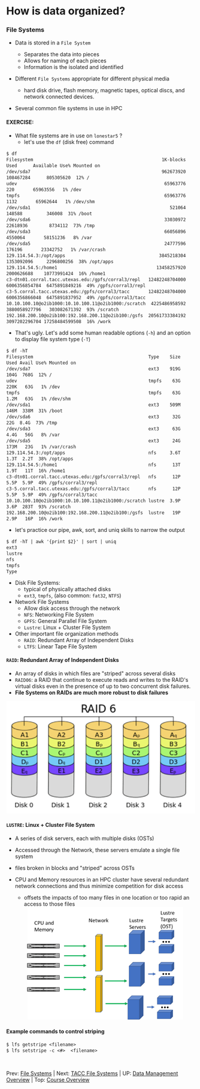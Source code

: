 # How is data organized?

### File Systems

* Data is stored in a `File System`
  + Separates the data into pieces
  + Allows for naming of each pieces
  + Information is the isolated and identified


* Different `File Systems` appropriate for different physical media
  + hard disk drive, flash memory, magnetic tapes, optical discs, and network connected devices.
* Several common file systems in use in HPC

#### EXERCISE:
* What file systems are in use on `lonestar5` ?
  + let's use the `df` (disk free) command

```
$ df
Filesystem                                                1K-blocks          Used      Available Use% Mounted on
/dev/sda7                                                 962673920     108467284      805305620  12% /
udev                                                       65963776           220       65963556   1% /dev
tmpfs                                                      65963776          1132       65962644   1% /dev/shm
/dev/sda1                                                    521064        148588         346008  31% /boot
/dev/sda6                                                  33030972      22618936        8734112  73% /tmp
/dev/sda3                                                  66056896       4550064       58151236   8% /var
/dev/sda5                                                  24777596        176196       23342752   1% /var/crash
129.114.54.3:/opt/apps                                   3845218304    1353092096     2296800256  38% /opt/apps
129.114.54.5:/home1                                     13458257920    2000626688    10773991424  16% /home1
c3-dtn01.corral.tacc.utexas.edu:/gpfs/corral3/repl   12482248704000 6006356854784  6475891849216  49% /gpfs/corral3/repl
c3-5.corral.tacc.utexas.edu:/gpfs/corral3/tacc       12482248704000 6006356866048  6475891837952  49% /gpfs/corral3/tacc
10.10.100.10@o2ib1000:10.10.100.11@o2ib1000:/scratch  4225486958592 3880058927796   303082671392  93% /scratch
192.168.200.10@o2ib100:192.168.200.11@o2ib100:/gsfs  20561733384192 3097202296704 17258484599508  16% /work
```

* That's ugly. Let's add some human readable options (`-h`) and an option to display file system type (`-T`)


```
$ df -hT
Filesystem                                           Type    Size  Used Avail Use% Mounted on
/dev/sda7                                            ext3    919G  104G  768G  12% /
udev                                                 tmpfs    63G  220K   63G   1% /dev
tmpfs                                                tmpfs    63G  1.2M   63G   1% /dev/shm
/dev/sda1                                            ext3    509M  146M  338M  31% /boot
/dev/sda6                                            ext3     32G   22G  8.4G  73% /tmp
/dev/sda3                                            ext3     63G  4.4G   56G   8% /var
/dev/sda5                                            ext3     24G  173M   23G   1% /var/crash
129.114.54.3:/opt/apps                               nfs     3.6T  1.3T  2.2T  38% /opt/apps
129.114.54.5:/home1                                  nfs      13T  1.9T   11T  16% /home1
c3-dtn01.corral.tacc.utexas.edu:/gpfs/corral3/repl   nfs      12P  5.5P  5.9P  49% /gpfs/corral3/repl
c3-5.corral.tacc.utexas.edu:/gpfs/corral3/tacc       nfs      12P  5.5P  5.9P  49% /gpfs/corral3/tacc
10.10.100.10@o2ib1000:10.10.100.11@o2ib1000:/scratch lustre  3.9P  3.6P  283T  93% /scratch
192.168.200.10@o2ib100:192.168.200.11@o2ib100:/gsfs  lustre   19P  2.9P   16P  16% /work
```

* let's practice our pipe, awk, sort, and uniq skills to narrow the output

```
$ df -hT | awk '{print $2}' | sort | uniq
ext3
lustre
nfs
tmpfs
Type
```

* Disk File Systems:
  + typical of physically attached disks
  + `ext3`, `tmpfs`, (also common: `fat32`, `NTFS`)
* Network File Systems
  + Allow disk access through the network
  + `NFS`: Networking File System
  + `GPFS`: General Parallel File System
  + `Lustre`: Linux + Cluster File System
* Other important file organization methods
  + `RAID`: Redundant Array of Independent Disks
  + `LTFS`: Linear Tape File System

#### `RAID`: Redundant Array of Independent Disks
* An array of disks in which files are "striped" across several disks
* `RAID06`: a RAID that continue to execute reads and writes to the RAID's virtual disks even in the presence of up to two concurrent disk failures.
* **File Systems on RAIDs are much more robust to disk failures**

<center><img src="../../resources/RAID6.png" style="height:300px;"></center>

#### `LUSTRE`: Linux + Cluster File System
* A series of disk servers, each with multiple disks (OSTs)
* Accessed through the Network, these servers emulate a single file system
* files broken in blocks and "striped" across OSTs
* CPU and Memory resources in an HPC cluster have several redundant network connections and thus minimize competition for disk access
  + offsets the impacts of too many files in one location or too rapid an access to those files

  <center><img src="../../resources/LUSTRE.png" style="height:300px;"></center>

#### Example commands to control striping
```
$ lfs getstripe <filename>
$ lfs setstripe -c <#>  <filename>
```

<br>

Prev: [File Systems](data_management_01_02.md) | Next: [TACC File Systems](data_management_01_03.md) | UP: [Data Management Overview](data_management.md) | Top: [Course Overview](../../index.md)
